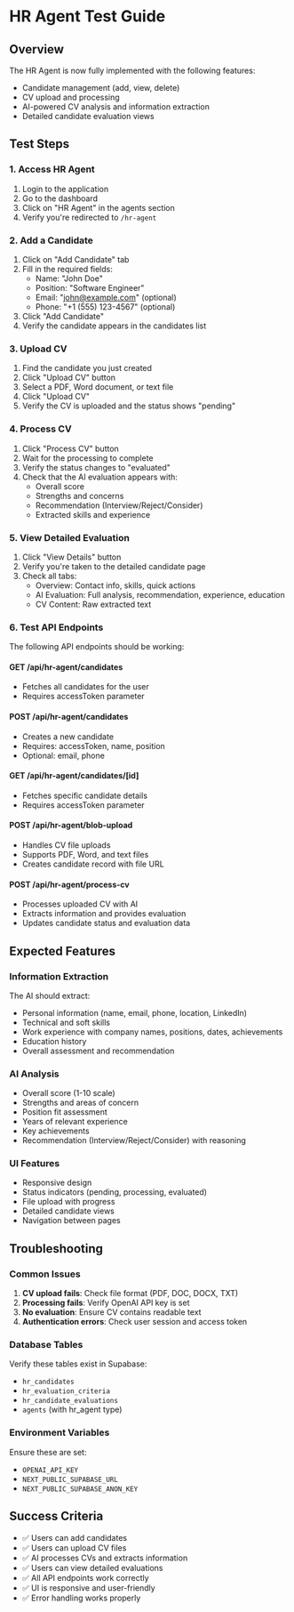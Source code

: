 # HR Agent Test Guide

## Overview
The HR Agent is now fully implemented with the following features:
- Candidate management (add, view, delete)
- CV upload and processing
- AI-powered CV analysis and information extraction
- Detailed candidate evaluation views

## Test Steps

### 1. Access HR Agent
1. Login to the application
2. Go to the dashboard
3. Click on "HR Agent" in the agents section
4. Verify you're redirected to `/hr-agent`

### 2. Add a Candidate
1. Click on "Add Candidate" tab
2. Fill in the required fields:
   - Name: "John Doe"
   - Position: "Software Engineer"
   - Email: "john@example.com" (optional)
   - Phone: "+1 (555) 123-4567" (optional)
3. Click "Add Candidate"
4. Verify the candidate appears in the candidates list

### 3. Upload CV
1. Find the candidate you just created
2. Click "Upload CV" button
3. Select a PDF, Word document, or text file
4. Click "Upload CV"
5. Verify the CV is uploaded and the status shows "pending"

### 4. Process CV
1. Click "Process CV" button
2. Wait for the processing to complete
3. Verify the status changes to "evaluated"
4. Check that the AI evaluation appears with:
   - Overall score
   - Strengths and concerns
   - Recommendation (Interview/Reject/Consider)
   - Extracted skills and experience

### 5. View Detailed Evaluation
1. Click "View Details" button
2. Verify you're taken to the detailed candidate page
3. Check all tabs:
   - Overview: Contact info, skills, quick actions
   - AI Evaluation: Full analysis, recommendation, experience, education
   - CV Content: Raw extracted text

### 6. Test API Endpoints
The following API endpoints should be working:

#### GET /api/hr-agent/candidates
- Fetches all candidates for the user
- Requires accessToken parameter

#### POST /api/hr-agent/candidates
- Creates a new candidate
- Requires: accessToken, name, position
- Optional: email, phone

#### GET /api/hr-agent/candidates/[id]
- Fetches specific candidate details
- Requires accessToken parameter

#### POST /api/hr-agent/blob-upload
- Handles CV file uploads
- Supports PDF, Word, and text files
- Creates candidate record with file URL

#### POST /api/hr-agent/process-cv
- Processes uploaded CV with AI
- Extracts information and provides evaluation
- Updates candidate status and evaluation data

## Expected Features

### Information Extraction
The AI should extract:
- Personal information (name, email, phone, location, LinkedIn)
- Technical and soft skills
- Work experience with company names, positions, dates, achievements
- Education history
- Overall assessment and recommendation

### AI Analysis
- Overall score (1-10 scale)
- Strengths and areas of concern
- Position fit assessment
- Years of relevant experience
- Key achievements
- Recommendation (Interview/Reject/Consider) with reasoning

### UI Features
- Responsive design
- Status indicators (pending, processing, evaluated)
- File upload with progress
- Detailed candidate views
- Navigation between pages

## Troubleshooting

### Common Issues
1. **CV upload fails**: Check file format (PDF, DOC, DOCX, TXT)
2. **Processing fails**: Verify OpenAI API key is set
3. **No evaluation**: Ensure CV contains readable text
4. **Authentication errors**: Check user session and access token

### Database Tables
Verify these tables exist in Supabase:
- `hr_candidates`
- `hr_evaluation_criteria`
- `hr_candidate_evaluations`
- `agents` (with hr_agent type)

### Environment Variables
Ensure these are set:
- `OPENAI_API_KEY`
- `NEXT_PUBLIC_SUPABASE_URL`
- `NEXT_PUBLIC_SUPABASE_ANON_KEY`

## Success Criteria
- ✅ Users can add candidates
- ✅ Users can upload CV files
- ✅ AI processes CVs and extracts information
- ✅ Users can view detailed evaluations
- ✅ All API endpoints work correctly
- ✅ UI is responsive and user-friendly
- ✅ Error handling works properly
